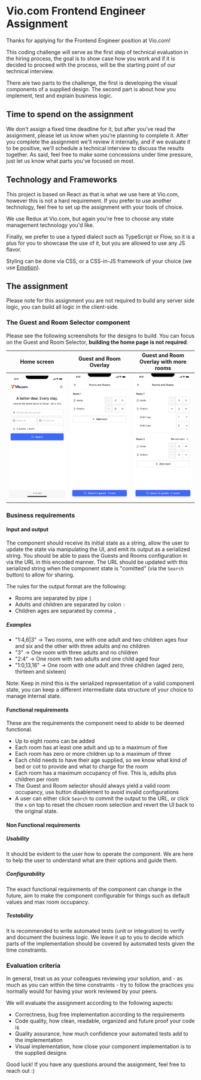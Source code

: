 # Vio.com Frontend Engineer Assignment

Thanks for applying for the Frontend Engineer position at Vio.com!

This coding challenge will serve as the first step of technical evaluation in the hiring process, the goal is to show case how you work and if it is decided to proceed with the process, will be the starting point of our technical interview.

There are two parts to the challenge, the first is developing the visual components of a supplied design. The second part is about how you implement, test and explain business logic.

## Time to spend on the assignment

We don't assign a fixed time deadline for it, but after you’ve read the assignment, please let us know when you’re planning to complete it. After you complete the assignment we'll review it internally, and if we evaluate it to be positive, we'll schedule a technical interview to discuss the results together. As said, feel free to make some concessions under time pressure, just let us know what parts you've focused on most.

## Technology and Frameworks

This project is based on React as that is what we use here at Vio.com, however this is not a hard requirement. If you prefer to use another technology, feel free to set up the assignment with your tools of choice.

We use Redux at Vio.com, but again you're free to choose any state management technology you'd like.

Finally, we prefer to use a typed dialect such as TypeScript or Flow, so it is a plus for you to showcase the use of it, but you are allowed to use any JS flavor.

Styling can be done via CSS, or a CSS-in-JS framework of your choice (we use [Emotion](https://github.com/emotion-js/emotion)).

## The assignment

Please note for this assignment you are not required to build any server side logic, you can build all logic in the client-side.

### The Guest and Room Selector component

Please see the following screenshots for the designs to build. You can focus on the Guest and Room Selector, **building the home page is not required**.

| Home screen                     | Guest and Room Overlay                                                    | Guest and Room Overlay with more rooms                                                                       |
|---------------------------------|-------------------------------------------------------------------------|------------------------------------------------------------------------------------------------------------|
| ![Home](Home.jpg "Home screen") | ![Guest and Room Overlay](GuestPicker-Default.jpg "Guest and Room Overlay") | ![Guest and Room Overlay with more rooms](GuestPicker-More-Rooms.jpg "Guest and Room Overlay with more rooms") |

### Business requirements

#### Input and output

The component should receive its initial state as a string, allow the user to update the state via manipulating the UI, and emit its output as a serialized string.
You should be able to pass the Guests and Rooms configuration in via the URL in this encoded manner. The URL should be updated with this serialized string when the component state is "comitted" (via the `Search` button) to allow for sharing.

The rules for the output format are the following:

- Rooms are separated by pipe `|`
- Adults and children are separated by colon `:`
- Children ages are separated by comma `,`

##### Examples

* "1:4,6|3" → Two rooms, one with one adult and two children ages four and six and the other with three adults and no children
* "3" → One room with three adults and no children
* "2:4" → One room with two adults and one child aged four
* "1:0,13,16" → One room with one adult and three children (aged zero, thirteen and sixteen)

Note: Keep in mind this is the serialized representation of a valid component state, you can keep a different intermediate data structure of your choice to manage internal state.

#### Functional requirements

These are the requirements the component need to abide to be deemed functional.

* Up to eight rooms can be added
* Each room has at least one adult and up to a maximum of five
* Each room has zero or more children up to a maximum of three
* Each child needs to have their age supplied, so we know what kind of bed or cot to provide and what to charge for the room
* Each room has a maximum occupancy of five. This is, adults plus children per room
* The Guest and Room selector should always yield a valid room occupancy, use button disablement to avoid invalid configurations
* A user can either click `Search` to commit the output to the URL, or click the `x` on top to reset the chosen room selection and revert the UI back to the original state.

#### Non Functional requirements
##### Usability
It should be evident to the user how to operate the component. We are here to help the user to understand what are their options and guide them.

##### Configurability
The exact functional requirements of the component can change in the future, aim to make the component configurable for things such as default values and max room occupancy.

##### Testability
It is recommended to write automated tests (unit or integration) to verify and document the business logic.
We leave it up to you to decide which parts of the implementation should be covered by automated tests given the time constraints.

### Evaluation criteria

In general, treat us as your colleagues reviewing your solution, and - as much as you can within the time constraints - try to follow the practices you normally would for having your work reviewed by your peers.

We will evaluate the assignment according to the following aspects:

* Correctness, bug free implementation according to the requirements
* Code quality, how clean, readable, organized and future proof your code is
* Quality assurance, how much confidence your automated tests add to the implementation
* Visual implementation, how close your component implementation is to the supplied designs

Good luck! If you have any questions around the assignment, feel free to reach out :)
